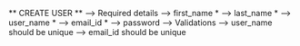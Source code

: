 
** CREATE USER **
 --> Required details 
       --> first_name *
       --> last_name *
       --> user_name *
       --> email_id *
       --> password
 --> Validations
       --> user_name should be unique
       --> email_id should be unique